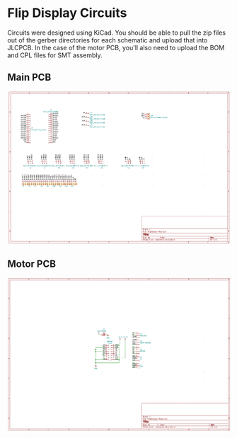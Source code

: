 # Flip Display Circuits
Circuits were designed using KiCad. You should be able to pull the zip files out of the gerber directories for each schematic and upload that into JLCPCB. In the case of the motor PCB, you'll also need to upload the BOM and CPL files for SMT assembly.

## Main PCB
![Main PCB](https://raw.githubusercontent.com/LesserChance/FlipDisplay/main/img/Schematic-Main.png?raw=true)

## Motor PCB
![Main PCB](https://raw.githubusercontent.com/LesserChance/FlipDisplay/main/img/Schematic-Motor.png?raw=true)
